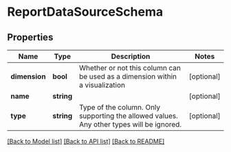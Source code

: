 # ReportDataSourceSchema

## Properties
Name | Type | Description | Notes
------------ | ------------- | ------------- | -------------
**dimension** | **bool** | Whether or not this column can be used as a dimension within a visualization | [optional] 
**name** | **string** |  | [optional] 
**type** | **string** | Type of the column.  Only supporting the allowed values.  Any other types will be ignored. | [optional] 

[[Back to Model list]](../README.md#documentation-for-models) [[Back to API list]](../README.md#documentation-for-api-endpoints) [[Back to README]](../README.md)


